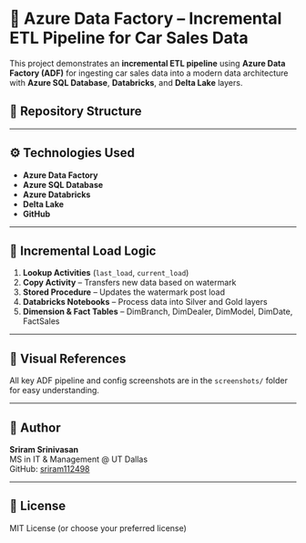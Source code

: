 # 🚗 Azure Data Factory – Incremental ETL Pipeline for Car Sales Data

This project demonstrates an **incremental ETL pipeline** using **Azure Data Factory (ADF)** for ingesting car sales data into a modern data architecture with **Azure SQL Database**, **Databricks**, and **Delta Lake** layers.

## 📁 Repository Structure


---

## ⚙️ Technologies Used

- **Azure Data Factory**
- **Azure SQL Database**
- **Azure Databricks**
- **Delta Lake**
- **GitHub**

---

## 🔁 Incremental Load Logic

1. **Lookup Activities** (`last_load`, `current_load`)
2. **Copy Activity** – Transfers new data based on watermark
3. **Stored Procedure** – Updates the watermark post load
4. **Databricks Notebooks** – Process data into Silver and Gold layers
5. **Dimension & Fact Tables** – DimBranch, DimDealer, DimModel, DimDate, FactSales

---

## 📸 Visual References

All key ADF pipeline and config screenshots are in the `screenshots/` folder for easy understanding.

---

## 🧠 Author

**Sriram Srinivasan**  
MS in IT & Management @ UT Dallas  
GitHub: [sriram112498](https://github.com/sriram112498)

---

## 📜 License

MIT License (or choose your preferred license)

